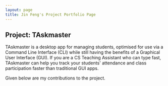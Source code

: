 ```yaml
---
layout: page
title: Jin Feng's Project Portfolio Page
---
```


## Project: TAskmaster

TAskmaster is a desktop app for managing students, optimised for use
via a Command Line Interface (CLI) while still having the benefits of
a Graphical User Interface (GUI). If you are a CS Teaching Assistant
who can type fast, TAskmaster can help you track your students'
attendance and class participation faster than traditional GUI apps.

Given below are my contributions to the project.
